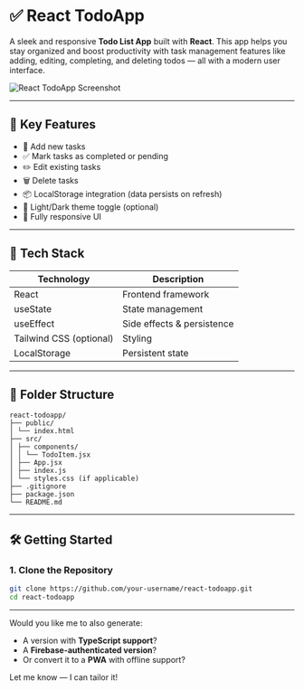 # ✅ React TodoApp

A sleek and responsive **Todo List App** built with **React**. This app helps you stay organized and boost productivity with task management features like adding, editing, completing, and deleting todos — all with a modern user interface.

![React TodoApp Screenshot](https://your-image-link.com/todoapp-screenshot.png)

---

## 🧠 Key Features

- 📝 Add new tasks
- ✅ Mark tasks as completed or pending
- ✏️ Edit existing tasks
- 🗑️ Delete tasks
- 📦 LocalStorage integration (data persists on refresh)
- 🌙 Light/Dark theme toggle (optional)
- 📱 Fully responsive UI

---

## 🚀 Tech Stack

| Technology | Description               |
|------------|---------------------------|
| React      | Frontend framework        |
| useState   | State management          |
| useEffect  | Side effects & persistence|
| Tailwind CSS (optional) | Styling       |
| LocalStorage | Persistent state        |

---

## 📁 Folder Structure

```
react-todoapp/
├── public/
│ └── index.html
├── src/
│ ├── components/
│ │ └── TodoItem.jsx
│ ├── App.jsx
│ ├── index.js
│ └── styles.css (if applicable)
├── .gitignore
├── package.json
└── README.md
```


---

## 🛠️ Getting Started

### 1. Clone the Repository

```bash
git clone https://github.com/your-username/react-todoapp.git
cd react-todoapp
```


---

Would you like me to also generate:
- A version with **TypeScript support**?
- A **Firebase-authenticated version**?
- Or convert it to a **PWA** with offline support?

Let me know — I can tailor it!
